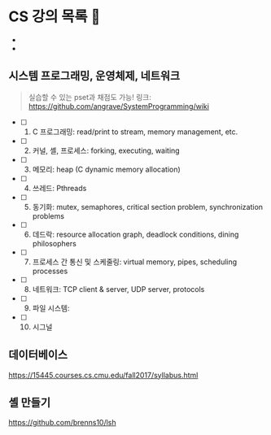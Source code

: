 # CS 강의 목록 :book:
- 
- 

## 시스템 프로그래밍, 운영체제, 네트워크
> 실습할 수 있는 pset과 채점도 가능!
> 링크: https://github.com/angrave/SystemProgramming/wiki

- [ ] 1. C 프로그래밍: read/print to stream, memory management, etc.
- [ ] 2. 커널, 셸, 프로세스: forking, executing, waiting
- [ ] 3. 메모리: heap (C dynamic memory allocation) 
- [ ] 4. 쓰레드: Pthreads
- [ ] 5. 동기화: mutex, semaphores, critical section problem, synchronization problems
- [ ] 6. 데드락: resource allocation graph, deadlock conditions, dining philosophers
- [ ] 7. 프로세스 간 통신 및 스케줄링: virtual memory, pipes, scheduling processes

- [ ] 8. 네트워크: TCP client & server, UDP server, protocols

- [ ] 9. 파일 시스템: 
- [ ] 10. 시그널

## 데이터베이스
https://15445.courses.cs.cmu.edu/fall2017/syllabus.html

## 셸 만들기
https://github.com/brenns10/lsh
